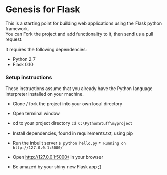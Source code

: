 # Genesis for Flask

This is a starting point for building web applications using the Flask python framework.  
You can Fork the project and add functionality to it, then send us a pull request.

It requires the following dependencies:

- Python 2.7
- Flask 0.10

### Setup instructions

These instructions assume that you already have the Python language interpreter installed on your machine.

- Clone / fork the project into your own local directory
- Open terminal window
- cd to your project directory
		`cd C:\PythonStuff\myproject`

- Install dependencies, found in requirements.txt, using pip
- Run the inbuilt server
		`$ python hello.py`
		`* Running on http://127.0.0.1:5000/`

- Open http://127.0.0.1:5000/ in your browser
- Be amazed by your shiny new Flask app ;)